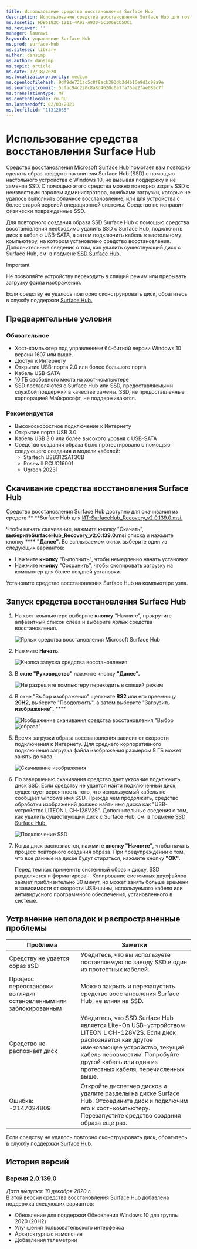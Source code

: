 ```yaml
---
title: Использование средства восстановления Surface Hub
description: Использование средства восстановления Surface Hub для повторного создания образа SSD.
ms.assetid: FDB6182C-1211-4A92-A930-6C106BCD5DC1
ms.reviewer: ''
manager: laurawi
keywords: управление Surface Hub
ms.prod: surface-hub
ms.sitesec: library
author: dansimp
ms.author: dansimp
ms.topic: article
ms.date: 12/18/2020
ms.localizationpriority: medium
ms.openlocfilehash: 9df9de731ac5c8f8acb393db3d4b16e9d1c98a9e
ms.sourcegitcommit: 5cfac94c220c8a8d4620c6a7fa75ae2fae089c7f
ms.translationtype: MT
ms.contentlocale: ru-RU
ms.lasthandoff: 02/03/2021
ms.locfileid: "11312035"
---
```

# Использование средства восстановления Surface Hub

Средство [восстановления Microsoft Surface Hub](https://www.microsoft.com/download/details.aspx?id=52210) помогает вам повторно сделать образ твердого накопителя Surface Hub (SSD) с помощью настольного устройства с Windows 10, не вызывая поддержку и не заменяя SSD. С помощью этого средства можно повторно издать SSD с неизвестным паролем администратора, ошибками загрузки, которые не удалось выполнить облачное восстановление, или для устройства с более старой версией операционной системы. Средство не исправит физически поврежденные SSD.

Для повторного создания образа SSD Surface Hub с помощью средства восстановления необходимо удалить SSD с Surface Hub, подключить диск к кабелю USB-SATA, а затем подключить кабель к настольному компьютеру, на котором установлено средство восстановления. Дополнительные сведения о том, как удалить существующий диск с Surface Hub, см. в подмене [SSD Surface Hub.](surface-hub-ssd-replacement.md)

> [!IMPORTANT]
> Не позволяйте устройству переходить в спящий режим или прерывать загрузку файла изображения.

Если средству не удалось повторно сконструировать диск, обратитесь в службу поддержки [Surface Hub.](https://support.microsoft.com/help/4037644/surface-contact-surface-warranty-and-software-support)

## Предварительные условия

### Обязательное

- Хост-компьютер под управлением 64-битной версии Windows 10 версии 1607 или выше.
- Доступ к Интернету
- Открытие USB-порта 2.0 или более большого порта
- Кабель USB-SATA
- 10 ГБ свободного места на хост-компьютере
- SSD поставляются с Surface Hub или SSD, предоставляемыми службой поддержки в качестве замены. SSD, не предоставленные корпорацией Майкрософт, не поддерживаются.

### Рекомендуется

- Высокоскоростное подключение к Интернету
- Открытие порта USB 3.0
- Кабель USB 3.0 или более высокого уровня с USB-SATA
- Средство создания образа было протестировано с помощью следующего создания и модели кабелей:
    - Startech USB312SAT3CB
    - Rosewill RCUC16001
    - Ugreen 20231

## Скачивание средства восстановления Surface Hub

Средство восстановления Surface Hub доступно для скачивания из средств ** **Surface Hub для [ИТ-SurfaceHub_Recovery_v2.0.139.0.msi.](https://www.microsoft.com/download/details.aspx?id=52210)

Чтобы начать скачивание, нажмите кнопку "Скачать", **выберитеSurfaceHub_Recovery_v2.0.139.0.msi** списка и нажмите кнопку **** **"Далее".** Во всплываемом окнах выберите один из следующих вариантов:

- Нажмите **кнопку** "Выполнить", чтобы немедленно начать установку.
- Нажмите **кнопку** "Сохранить", чтобы скопировать загрузку на компьютер для более поздней установки.

Установите средство восстановления Surface Hub на компьютере узла.

## Запуск средства восстановления Surface Hub

1. На хост-компьютере выберите **кнопку** "Начните", прокрутите алфавитный список слева и выберите ярлык средства восстановления.

    ![Ярлык средства восстановления Microsoft Surface Hub](images/shrt-shortcut.png)

2. Нажмите **Начать**.

    ![Кнопка запуска средства восстановления](images/shrt-start.png)


3. В **окне "Руководство"** нажмите кнопку **"Далее".**

    ![Не разрешите компьютеру переходить в спящий режим](images/shrt-guidance.png)

4. В окне "Выбор изображения" щелкните **RS2** или его преемницу **20H2,** выберите "Продолжить", а затем выберите "Загрузить **изображение".** ****

     ![Изображение скачивания средства восстановления "Выбор ](images/shrt-select-image.png) ![ образа"](images/shrt-download-image.png)

5. Время загрузки образа восстановления зависит от скорости подключения к Интернету. Для среднего корпоративного подключения загрузка файла изображения размером 8 ГБ может занять до часа.

    ![Скачивание изображения](images/shrt-download.png)



5. По завершению скачивания средство дает указание подключить диск SSD. Если средству не удается найти подключенный диск, существует вероятность того, что используемый кабель не сообщает windows имя SSD.  Прежде чем продолжить, средство обработки изображений должно найти имя диска как "USB-устройство LITEON L CH-128V2S".  Дополнительные сведения о том, как удалить существующий диск с Surface Hub, см. в подмене [SSD Surface Hub.](surface-hub-ssd-replacement.md)

    ![Подключение SSD](images/shrt-drive.png)

6. Когда диск распознается, нажмите **кнопку "Начните",** чтобы начать процесс повторного создания образа. При предупреждении о том, что все данные на диске будут стираться, нажмите кнопку **"ОК".**



    Перед тем как применить системный образ к диску, SSD разделяется и форматирован. Копирование системных двухфайлов займет приблизительно 30 минут, но может занять больше времени в зависимости от скорости USB-шины, используемого кабеля или антивирусного программного обеспечения, установленного в системе.



## Устранение неполадок и распространенные проблемы

Проблема | Заметки
--- | ---
Средству не удается образ sSD | Убедитесь, что вы используете поставляемую по заводу SSD и один из протестных кабелей.
Процесс переостановки выглядит остановленным или заблокированным | Можно закрыть и перезапустить средство восстановления Surface Hub, не влияя на SSD.
Средство не распознает диск | Убедитесь, что SSD Surface Hub является Lite-On USB-устройством LITEON L CH-128V2S.  Если диск распознается как другое именовающее устройство, текущий кабель несовместим. Попробуйте другой кабель или один из протестных кабеля, перечисленных выше.
Ошибка: -2147024809 | Откройте диспетчер дисков и удалите разделы на диске Surface Hub.  Отсоедините диск и подключим его к хост-компьютеру. Перезапустите средство создания образа еще раз.

Если средству не удалось повторно сконструировать диск, обратитесь в службу поддержки [Surface Hub.](https://support.microsoft.com/help/4037644/surface-contact-surface-warranty-and-software-support)

## История версий

### Версия 2.0.139.0

*Дата выпуска: 18 декабря 2020 г.*<br>
В этой версии средства восстановления Surface Hub добавлена поддержка следующих вариантов:
- Обновление для поддержки Обновления Windows 10 для группы 2020 (20H2)
- Улучшения пользовательского интерфейса
- Архитектурные изменения
- Добавления телеметрии

